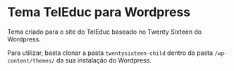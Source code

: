 # Tema TelEduc para Wordpress
Tema criado para o site do TelEduc baseado no Twenty Sixteen do Wordpress.

Para utilizar, basta clonar a pasta `twentysixteen-child` dentro da pasta `/wp-content/themes/` da sua instalação do Wordpress.
